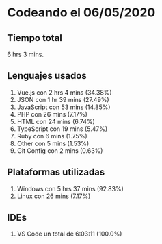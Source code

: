 # Codeando el 06/05/2020

## Tiempo total
6 hrs 3 mins.

## Lenguajes usados
1. Vue.js con 2 hrs 4 mins (34.38%)
1. JSON con 1 hr 39 mins (27.49%)
1. JavaScript con 53 mins (14.85%)
1. PHP con 26 mins (7.17%)
1. HTML con 24 mins (6.74%)
1. TypeScript con 19 mins (5.47%)
1. Ruby con 6 mins (1.75%)
1. Other con 5 mins (1.53%)
1. Git Config con 2 mins (0.63%)

## Plataformas utilizadas
1. Windows con 5 hrs 37 mins (92.83%)
1. Linux con 26 mins (7.17%)

## IDEs
1. VS Code un total de 6:03:11 (100.0%)
